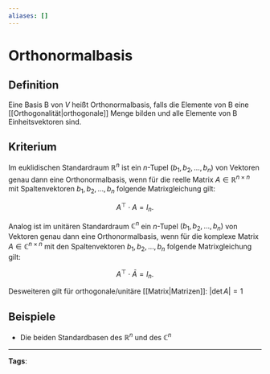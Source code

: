 ```yaml
---
aliases: []
---
```


# Orthonormalbasis

## Definition

Eine Basis B von $V$ heißt Orthonormalbasis, falls die Elemente von B eine [[Orthogonalität|orthogonale]] Menge bilden und alle Elemente von B Einheitsvektoren sind.

## Kriterium

Im euklidischen Standardraum $\mathbb{R}^{n}$ ist ein $n$-Tupel $\left(b_{1}, b_{2}, \ldots, b_{n}\right)$ von Vektoren genau dann eine Orthonormalbasis, wenn für die reelle Matrix $A \in \mathbb{R}^{n \times n}$ mit Spaltenvektoren $b_{1}, b_{2}, \ldots, b_{n}$ folgende Matrixgleichung gilt:

$$
A^{\top} \cdot A=I_{n} .
$$

Analog ist im unitären Standardraum $\mathbb{C}^{n}$ ein $n$-Tupel $\left(b_{1}, b_{2}, \ldots, b_{n}\right)$ von Vektoren genau dann eine Orthonormalbasis, wenn für die komplexe Matrix $A \in \mathbb{C}^{n \times n}$ mit den Spaltenvektoren $b_{1}, b_{2}, \ldots, b_{n}$ folgende Matrixgleichung gilt:

$$
A^{\top} \cdot \bar{A}=I_{n} .
$$

Desweiteren gilt für orthogonale/unitäre [[Matrix|Matrizen]]: $|\det A|=1$

## Beispiele

- Die beiden Standardbasen des $\mathbb{R}^n$ und des $\mathbb{C}^n$

---

**Tags**:
